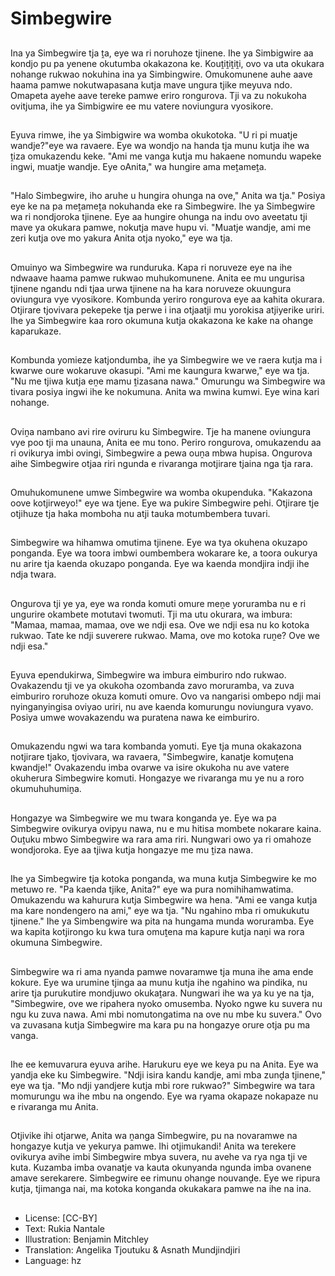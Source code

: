 # Simbegwire

##
Ina ya Simbegwire tja ṱa, eye wa ri noruhoze tjinene. Ihe ya Simbigwire aa kondjo pu pa yenene okutumba okakazona ke. Kouṱiṱiṱiṱi, ovo va uta okukara nohange rukwao nokuhina ina ya Simbingwire. Omukomunene auhe aave haama pamwe nokutwapasana kutja mave ungura tjike meyuva ndo. Omapeta ayehe aave tereke pamwe eriro rongurova. Tji va zu nokukoha ovitjuma, ihe ya Simbigwire ee mu vatere noviungura vyosikore.

##
Eyuva rimwe, ihe ya Simbigwire wa womba okukotoka. "U ri pi muatje wandje?"eye wa ravaere. Eye wa wondjo na handa tja munu kutja ihe wa ṱiza omukazendu keke. "Ami me vanga kutja mu hakaene nomundu wapeke ingwi, muatje wandje. Eye oAnita," wa hungire ama meṱameṱa.

##
"Halo Simbegwire, iho aruhe u hungira ohunga na ove," Anita wa tja." Posiya eye ke na pa meṱameṱa nokuhanda eke ra Simbegwire. Ihe ya Simbegwire wa ri nondjoroka tjinene. Eye aa hungire ohunga na indu ovo aveetatu tji mave ya okukara pamwe, nokutja mave hupu vi. "Muatje wandje, ami me zeri kutja ove mo yakura Anita otja nyoko," eye wa tja.

##
Omuinyo wa Simbegwire wa runduruka. Kapa ri noruveze eye na ihe ndwaave haama pamwe rukwao muhukomunene. Anita ee mu ungurisa tjinene ngandu ndi tjaa urwa tjinene na ha kara noruveze okuungura oviungura vye vyosikore. Kombunda yeriro rongurova eye aa kahita okurara. Otjirare tjovivara pekepeke tja perwe i ina otjaatji mu yorokisa atjiyerike uriri. Ihe ya Simbegwire kaa roro okumuna kutja okakazona ke kake na ohange kaparukaze.

##
Kombunda yomieze katjondumba, ihe ya Simbegwire we ve raera kutja ma i kwarwe oure wokaruve okasupi. "Ami me kaungura kwarwe," eye wa tja. "Nu me tjiwa kutja eṋe mamu ṱizasana nawa." Omurungu wa Simbegwire wa tivara posiya ingwi ihe ke nokumuna. Anita wa mwina kumwi. Eye wina kari nohange.

##
Oviṋa nambano avi rire oviruru ku Simbegwire. Tje ha manene oviungura vye poo tji ma unauna, Anita ee mu tono. Periro rongurova, omukazendu aa ri ovikurya imbi ovingi, Simbegwire a pewa ouṋa mbwa hupisa. Ongurova aihe Simbegwire otjaa riri ngunda e rivaranga motjirare tjaina nga tja rara.

##
Omuhukomunene umwe Simbegwire wa womba okupenduka. "Kakazona oove kotjirweyo!" eye wa tjene. Eye wa pukire Simbegwire pehi. Otjirare tje otjihuze tja haka momboha nu atji tauka motumbembera tuvari.

##
Simbegwire wa hihamwa omutima tjinene. Eye wa tya okuhena okuzapo ponganda. Eye wa toora imbwi oumbembera wokarare ke, a toora oukurya nu arire tja kaenda okuzapo ponganda. Eye wa kaenda mondjira indji ihe ndja twara.

##
Ongurova tji ye ya, eye wa ronda komuti omure meṋe yoruramba nu e ri ungurire okambete motutavi twomuti. Tji ma utu okurara, wa imbura: "Mamaa, mamaa, mamaa, ove we ndji esa. Ove we ndji esa nu ko kotoka rukwao. Tate ke ndji suverere rukwao. Mama, ove mo kotoka ruṋe? Ove we ndji esa."

##
Eyuva ependukirwa, Simbegwire wa imbura eimburiro ndo rukwao. Ovakazendu tji ve ya okukoha ozombanda zavo moruramba, va zuva eimburiro roruhoze okuza komuti omure. Ovo va nangarisi ombepo ndji mai nyinganyingisa oviyao uriri, nu ave kaenda komurungu noviungura vyavo. Posiya umwe wovakazendu wa puratena nawa ke eimburiro.

##
Omukazendu ngwi wa tara kombanda yomuti. Eye tja muna okakazona notjirare tjako, tjovivara, wa ravaera, "Simbegwire, kanatje komuṱena kwandje!" Ovakazendu imba ovarwe va isire okukoha nu ave vatere okuherura Simbegwire komuti. Hongazye we rivaranga mu ye nu a roro okumuhuhumiṋa.

##
Hongazye wa Simbegwire we mu twara konganda ye. Eye wa pa Simbegwire ovikurya ovipyu nawa, nu e mu hitisa mombete nokarare kaina. Ouṱuku mbwo Simbegwire wa rara ama riri. Nungwari owo ya ri omahoze wondjoroka. Eye aa tjiwa kutja hongazye me mu ṱiza nawa.

##
Ihe ya Simbegwire tja kotoka ponganda, wa muna kutja Simbegwire ke mo metuwo re. "Pa kaenda tjike, Anita?" eye wa pura nomihihamwatima. Omukazendu wa kahurura kutja Simbegwire wa hena. "Ami ee vanga kutja ma kare nondengero na ami," eye wa tja. "Nu ngahino mba ri omukukutu tjinene." Ihe ya Simbengwire wa pita na hungama munda woruramba. Eye wa kapita kotjirongo ku kwa tura omuṱena ma kapure kutja naṋi wa rora okumuna Simbegwire.

##
Simbegwire wa ri ama nyanda pamwe novaramwe tja muna ihe ama ende kokure. Eye wa urumine tjinga aa munu kutja ihe ngahino wa pindika, nu arire tja purukutire mondjuwo okukaṱara. Nungwari ihe wa ya ku ye na tja, "Simbegwire, ove we ripahera nyoko omusemba. Nyoko ngwe ku suvera nu ngu ku zuva nawa. Ami mbi nomutongatima na ove nu mbe ku suvera." Ovo va zuvasana kutja Simbegwire ma kara pu na hongazye orure otja pu ma vanga.

##
Ihe ee kemuvarura eyuva arihe. Harukuru eye we keya pu na Anita. Eye wa yandja eke ku Simbegwire. "Ndji isira kandu kandje, ami mba zunḓa tjinene," eye wa tja. "Mo ndji yandjere kutja mbi rore rukwao?" Simbegwire wa tara momurungu wa ihe mbu na ongendo. Eye wa ryama okapaze nokapaze nu e rivaranga mu Anita.

##
Otjivike ihi otjarwe, Anita wa ṋanga Simbegwire, pu na novaramwe na hongazye kutja ve yekurya pamwe. Ihi otjimukandi! Anita wa terekere ovikurya avihe imbi Simbegwire mbya suvera, nu avehe va rya nga tji ve kuta. Kuzamba imba ovanatje va kauta okunyanda ngunda imba ovanene amave serekarere. Simbegwire ee rimunu ohange nouvanḓe. Eye we ripura kutja, tjimanga nai, ma kotoka konganda okukakara pamwe na ihe na ina.

##
* License: [CC-BY]
* Text: Rukia Nantale
* Illustration: Benjamin Mitchley
* Translation: Angelika Tjoutuku & Asnath Mundjindjiri
* Language: hz
